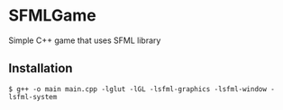 # SFMLGame
Simple C++ game that uses SFML library

## Installation
``
$ g++ -o main main.cpp -lglut -lGL -lsfml-graphics -lsfml-window -lsfml-system
``
